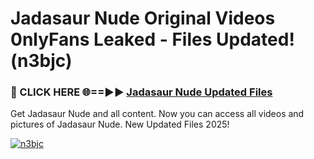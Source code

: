 # Jadasaur Nude Original Videos 0nlyFans Leaked - Files Updated! (n3bjc)

<h3>🔴 CLICK HERE 🌐==►► <a href="https://tinyurl.com/y5r63du9" rel="nofollow">Jadasaur Nude Updated Files</a></h3>

Get Jadasaur Nude and all content. Now you can access all videos and pictures of Jadasaur Nude. New Updated Files 2025!

[![n3bjc](https://i.imgur.com/UVo9nyh.gif)](https://tinyurl.com/y5r63du9)